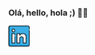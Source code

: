 ### Olá, hello, hola ;)  🚀🚀

<a href="https://br.linkedin.com/in/felipe-eduardo-da-costa-46a1a6218"><img src="https://raw.githubusercontent.com/felipe-era/felipe-era/main/linkedin.png" width="42"></img></a> 



<!--
**felipe-era/felipe-era** is a ✨ _special_ ✨ repository because its `README.md` (this file) appears on your GitHub profile.

Here are some ideas to get you started:

- 🔭 I’m currently working on ...
- 🌱 I’m currently learning ...
- 👯 I’m looking to collaborate on ...
- 🤔 I’m looking for help with ...
- 💬 Ask me about ...
- 📫 How to reach me: ...
- 😄 Pronouns: ...
- ⚡ Fun fact: ...
-->
